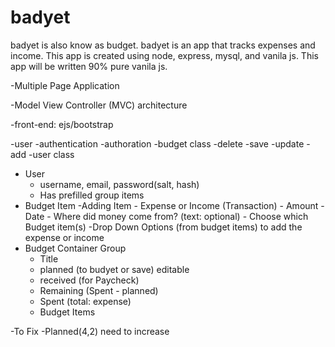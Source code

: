 # badyet
badyet is also know as budget. badyet is an app that tracks expenses and income.
This app is created using node, express, mysql, and vanila js. This app will be written
90% pure vanila js.

-Multiple Page Application

-Model View Controller (MVC) architecture

-front-end: ejs/bootstrap

-user
    -authentication
    -authoration
-budget class
    -delete
    -save
    -update
    -add
-user class

- User 
    - username, email, password(salt, hash)
    - Has prefilled group items
- Budget Item
    -Adding Item
        - Expense or Income (Transaction) 
        - Amount
        - Date
        - Where did money come from? (text: optional)
        - Choose which Budget item(s) 
            -Drop Down Options (from budget items) to add the expense or income
- Budget Container Group 
    - Title <Food>
    - planned (to budyet or save) editable
    - received (for Paycheck)
    - Remaining (Spent - planned)
    - Spent (total: expense)
    - Budget Items 

-To Fix
    -Planned(4,2) need to increase               